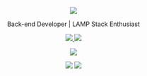 <!-- Banner with animated text -->
<p align="center">
  <img src="https://capsule-render.vercel.app/api?type=waving&color=gradient&text=Hi%20there!%20I'm%20Justice%20Bellen&height=100&fontSize=40" />
</p>

<p align="center">Back-end Developer | LAMP Stack Enthusiast</p>

<p align="center">
  <a href="https://givemesleep.github.io" target="_blank">
    <img src="https://img.shields.io/badge/Portfolio-Website-blue?style=for-the-badge&logo=github" />
  </a>
  <a href="mailto:be.husto@gmail.com">
    <img src="https://img.shields.io/badge/Email-be.husto@gmail.com-red?style=for-the-badge&logo=gmail" />
  </a>
</p>

<p align="center">
  <img src="https://skillicons.dev/icons?i=js,php,laravel,bash,mysql,bootstrap,html,css,git,github" />
</p>

<p align="center">
  <img src="https://github-readme-stats.vercel.app/api/top-langs/?username=givemesleep&layout=compact&theme=radical" />
  <img src="https://github-readme-stats.vercel.app/api?username=givemesleep&show_icons=true&theme=radical" />
</p>
